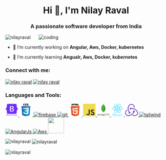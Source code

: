 <h1 align="center">Hi 👋, I'm Nilay Raval</h1>
<h3 align="center">A passionate software developer from India</h3>
<img align = "right" alt="coding" width="400" src="https://imgs.search.brave.com/GnwXOM5lsDY-1MXk8Bpemom61cUXcHFHf_zoiuCNhwc/rs:fit:800:600:1/g:ce/aHR0cHM6Ly9jYW1v/LmdpdGh1YnVzZXJj/b250ZW50LmNvbS81/ZGRmNzNhZDNhMjA1/MTExY2Y4YzY4NmY2/ODdmYzIxNmMyOTQ2/YTc1MDA1NzE4Yzhk/YTViODM3YWQ5ZGU3/OGM5LzY4NzQ3NDcw/NzMzYTJmMmY3NDY4/NzU2ZDYyNzMyZTY3/NjY3OTYzNjE3NDJl/NjM2ZjZkMmY0NTc2/Njk2YzRlNjU3ODc0/NDQ2NTc2Njk2YzY2/Njk3MzY4MmQ3MzZk/NjE2YzZjMmU2NzY5/NjY">

<p align="left"> <img src="https://komarev.com/ghpvc/?username=nilayraval&label=Profile%20views&color=0e75b6&style=flat" alt="nilayraval" /> </p>

- 🔭 I’m currently working on **Angular, Aws, Docker, kubernetes**

- 🌱 I’m currently learning **Angualr, Aws, Docker, kubernetes**

<h3 align="left">Connect with me:</h3>
<p align="left">
<a href=https://www.linkedin.com/in/nilay-raval-232a61218 target="blank"><img align="center" src="https://raw.githubusercontent.com/rahuldkjain/github-profile-readme-generator/master/src/images/icons/Social/linked-in-alt.svg" alt="nilay raval" height="30" width="40" /></a>
<a href=https://leetcode.com/NILAYRAVAL/ target="blank"><img align="center" src="https://raw.githubusercontent.com/rahuldkjain/github-profile-readme-generator/master/src/images/icons/Social/leet-code.svg" alt="nilay raval" height="30" width="40" /></a>
</p>

<h3 align="left">Languages and Tools:</h3>
<p align="left"> <a href="https://getbootstrap.com" target="_blank" rel="noreferrer"> <img src="https://raw.githubusercontent.com/devicons/devicon/master/icons/bootstrap/bootstrap-plain-wordmark.svg" alt="bootstrap" width="40" height="40"/> </a> <a href="https://www.w3schools.com/css/" target="_blank" rel="noreferrer"> <img src="https://raw.githubusercontent.com/devicons/devicon/master/icons/css3/css3-original-wordmark.svg" alt="css3" width="40" height="40"/> </a> <a href="https://firebase.google.com/" target="_blank" rel="noreferrer"> <img src="https://www.vectorlogo.zone/logos/firebase/firebase-icon.svg" alt="firebase" width="40" height="40"/> </a> <a href="https://git-scm.com/" target="_blank" rel="noreferrer"> <img src="https://www.vectorlogo.zone/logos/git-scm/git-scm-icon.svg" alt="git" width="40" height="40"/> </a> <a href="https://www.w3.org/html/" target="_blank" rel="noreferrer"> <img src="https://raw.githubusercontent.com/devicons/devicon/master/icons/html5/html5-original-wordmark.svg" alt="html5" width="40" height="40"/> </a> <a href="https://developer.mozilla.org/en-US/docs/Web/JavaScript" target="_blank" rel="noreferrer"> <img src="https://raw.githubusercontent.com/devicons/devicon/master/icons/javascript/javascript-original.svg" alt="javascript" width="40" height="40"/> </a> <a href="https://www.mongodb.com/" target="_blank" rel="noreferrer"> <img src="https://raw.githubusercontent.com/devicons/devicon/master/icons/mongodb/mongodb-original-wordmark.svg" alt="mongodb" width="40" height="40"/> </a> <a href="https://reactjs.org/" target="_blank" rel="noreferrer"> <img src="https://raw.githubusercontent.com/devicons/devicon/master/icons/react/react-original-wordmark.svg" alt="react" width="40" height="40"/> </a> <a href="https://redux.js.org" target="_blank" rel="noreferrer"> <img src="https://raw.githubusercontent.com/devicons/devicon/master/icons/redux/redux-original.svg" alt="redux" width="40" height="40"/> </a> <a href="https://tailwindcss.com/" target="_blank" rel="noreferrer"> <img src="https://www.vectorlogo.zone/logos/tailwindcss/tailwindcss-icon.svg" alt="tailwind" width="40" height="40"/> </a> <a href="https://angular.dev/reference/versions" target="_blank" rel="noreferrer"> <img src="https://content.techgig.com/photo/70553758/introduction-to-angularjs-and-why-you-should-learn-it.jpg?48655" alt="AngularJs" width="40" height="40"/> </a> <a href="https://docs.aws.amazon.com/" target="_blank" rel="noreferrer"> <img src="https://external-content.duckduckgo.com/iu/?u=https%3A%2F%2Fgadget.co.za%2Fwp-content%2Fuploads%2F2020%2F12%2Faws-logo-scaled.jpg&f=1&nofb=1&ipt=73b99c75635ad133cda8467df2d286673ed6fda5f6f69c237be0254ac94f06eb&ipo=images" alt="Aws" width="40" height="40"/> </a> <a href="https://hub.docker.com/" target="_blank" rel="noreferrer"> <img src="https://external-content.duckduckgo.com/iu/?u=https%3A%2F%2Flogos-world.net%2Fwp-content%2Fuploads%2F2021%2F02%2FDocker-Symbol.png&f=1&nofb=1&ipt=160c4ee14ed723b18b310b3f937049b5c86d5e11632083b237e9788ece628bda&ipo=images" width="50" height="50"/> </a> </p>

<p><img align="left" src="https://github-readme-stats.vercel.app/api/top-langs?username=nilayraval&show_icons=true&locale=en&layout=compact" alt="nilayraval" /></p>

<p>&nbsp;<img align="center" src="https://github-readme-stats.vercel.app/api?username=nilayraval&show_icons=true&locale=en" alt="nilayraval" /></p>

<p><img align="center" src="https://github-readme-streak-stats.herokuapp.com/?user=nilayraval&" alt="nilayraval" /></p>

###
